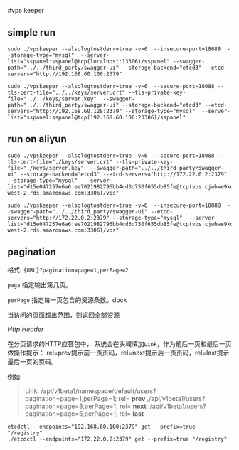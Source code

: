 #vps keeper

## simple run

```
sudo ./vpskeeper --alsologtostderr=true -v=6  --insecure-port=18088  --storage-type="mysql"  --server-list="sspanel:sspanel@tcp(localhost:13306)/sspanel" --swagger-path="../../third_party/swagger-ui" --storage-backend="etcd3" --etcd-servers="http://192.168.60.100:2379"
```

```
sudo ./vpskeeper --alsologtostderr=true -v=6  --secure-port=18088 --tls-cert-file="../../keys/server.crt" --tls-private-key-file="../../keys/server.key"  --swagger-path="../../third_party/swagger-ui" --storage-backend="etcd3" --etcd-servers="http://192.168.60.128:2379" --storage-type="mysql"  --server-list="sspanel:sspanel@tcp(192.168.60.100:23306)/sspanel"
```

## run on aliyun

```
sudo ./vpskeeper --alsologtostderr=true -v=6  --secure-port=18088 --tls-cert-file="./keys/server.crt" --tls-private-key-file="./keys/server.key"  --swagger-path="../../third_party/swagger-ui" --storage-backend="etcd3" --etcd-servers="http://172.22.0.2:2379" --storage-type="mysql"  --server-list="d15e047257e6a6:ee7021982796bb4cd3d750f655db85fe@tcp(vps.cjwhwe9kqqzt.us-west-2.rds.amazonaws.com:3306)/vps"

sudo ./vpskeeper --alsologtostderr=true -v=6  --insecure-port=18088  --swagger-path="../../third_party/swagger-ui" --etcd-servers="http://172.22.0.2:2379" --storage-type="mysql"  --server-list="d15e047257e6a6:ee7021982796bb4cd3d750f655db85fe@tcp(vps.cjwhwe9kqqzt.us-west-2.rds.amazonaws.com:3306)/vps"
```


## pagination
格式:  `{URL}?pagination=page=1,perPage=2`

`paga` 指定输出第几页。

`perPage` 指定每一页包含的资源条数。dock

当访问的页面超出范围，则返回全部资源

*Http Header*

在分页请求的HTTP应答包中， 系统会在头域填加`Link`，作为前后一页和最后一页做操作提示：
rel=prev提示前一页页码，rel=next提示后一页页码，rel=last提示最后一页的页码。

例如:
> Link: /api/v1beta1/namespace/default/users?pagination=page=1,perPage=1; rel= **prev** ,/api/v1beta1/users?pagination=page=3,perPage=1; rel= **next** ,/api/v1beta1/users?pagination=page=5,perPage=1; rel= **last**


```
etcdctl --endpoints="192.168.60.100:2379" get --prefix=true "/registry"
./etcdctl --endpoints="172.22.0.2:2379" get --prefix=true "/registry"
```

